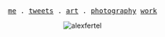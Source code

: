 <p align="center">
  <samp>
    <a href="https://alexfertel.me">me</a> .
    <a href="https://twitter.com/alexfertel">tweets</a> .
    <a href="https://foundation.app/@alexfertel">art</a> .
    <a href="https://www.instagram.com/alexfertel/">photography</a>
    <a href="https://polywork.com/alexfertel">work</a>
  </samp>
</p>

<p align="center">
  <img src="https://komarev.com/ghpvc/?username=alexfertel&label=Views&color=red&style=flat-square" alt="alexfertel" /> 
<p align="center">
